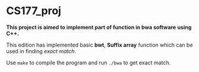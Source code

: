 # CS177_proj

**This project is aimed to implement part of function in bwa software** **using C++.**

This edition has implemented basic **bwt**, **Suffix array** function which can be used in finding *exact match*.

Use `make` to compile the program and run `./bwa` to get exact match.